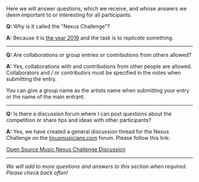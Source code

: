 <!--
.. title: Frequently Asked Questions
.. slug: faq
.. date: 2019-09-16 23:46:51 UTC+02:00
.. updated: 2019-09-21 14:17:20 UTC+02:00
.. tags:
.. category:
.. link:
.. description:
.. type: text
.. author: Christopher Arndt
-->

Here we will answer questions, which we receive, and whose answers we deem important to or
interesting for all participants.


**Q:** Why is it called the "Nexus Challenge"?

**A:** Because it is [the year 2019](https://youtu.be/-fu7jN2_2pE?t=179) and the task is to
*replicate* something.

---

**Q:** Are collaborations or group entries or contributions from others allowed?

**A:** Yes, collaborations with and contributions from other people are allowed. Collaborators
and / or contributors must be specified in the notes when submitting the entry.

You can give a group name as the artists name when submitting your entry or the name of the main
entrant.

---

**Q:** Is there a discussion forum where I can post questions about the competition or share tips
and ideas with other participants?

**A:** Yes, we have created a general discussion thread for the Nexus Challenge on the
[linuxmusicians.com](https://linuxmusicians.com) forum. Please follow this link:

[Open Source Music Nexus Challenge Discussion](https://linuxmusicians.com/viewtopic.php?f=40&t=20495)

---
*We will add to more questions and answers to this section when required. Please check back often!*
